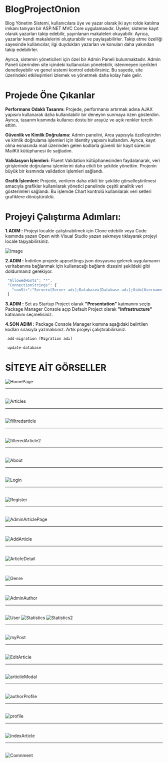 # BlogProjectOnion
  <p>Blog Yönetim Sistemi, kullanıcılara üye ve yazar olarak iki ayrı rolde katılma imkanı tanıyan bir ASP.NET MVC Core uygulamasıdır. Üyeler, sisteme kayıt olarak yazarları takip edebilir, yayınlanan makaleleri okuyabilir. Ayrıca, yazarlar kendi makalelerini oluşturabilir ve paylaşabilirler. Takip etme özelliği sayesinde kullanıcılar, ilgi duydukları yazarları ve konuları daha yakından takip edebilirler.</p>
  <p>Ayrıca, sistemin yöneticileri için özel bir Admin Paneli bulunmaktadır. Admin Paneli üzerinden site içindeki kullanıcıları yönetebilir, istenmeyen içerikleri denetleyebilir ve genel sistemi kontrol edebilirsiniz. Bu sayede, site üzerindeki etkileşimleri izlemek ve yönetmek daha kolay hale gelir.</p>

# Projede Öne Çıkanlar 

**Performans Odaklı Tasarım:** Projede, performansı artırmak adına AJAX yapısını kullanarak daha kullanılabilir bir deneyim sunmaya özen gösterdim. Ayrıca, tasarım kısmında kullanıcı dostu bir arayüz ve açık renkler tercih ettim.

**Güvenlik ve Kimlik Doğrulama:** Admin panelini, Area yapısıyla özelleştirdim ve kimlik doğrulama işlemleri için Identity yapısını kullandım. Ayrıca, kayıt olma esnasında  mail üzerinden gelen kodlarla güvenli bir kayıt sürecini MailKit kütüphanesi ile sağladım.

**Validasyon İşlemleri:** Fluent Validation kütüphanesinden faydalanarak, veri girişlerinde doğrulama işlemlerini daha etkili bir şekilde yönettim. Projenin büyük bir kısmında validation işlemleri sağlandı.

**Grafik İşlemleri:** Projede, verilerin daha etkili bir şekilde görselleştirilmesi amacıyla grafikler kullanılarak yönetici panelinde çeşitli analitik veri gösterimleri sağlandı. Bu işlemde Chart kontrolü kullanılarak veri setleri grafiklere dönüştürüldü.

# Projeyi Çalıştırma Adımları:

**1.ADIM :** Projeyi localde çalıştırabilmek için Clone edebilir veya Code kısmında yazan Open with Visual Studio yazan sekmeye tıklayarak projeyi locale taşıyabilirsiniz. 

![image](https://github.com/ErenColk/BlogProjectOnion/assets/137501644/eb84befc-3e1c-46a4-96b5-cfce20686d8d)

**2.ADIM :** İndirilen projede appsettings.json dosyasına gelerek uygulamanın veritabanına bağlanmak için kullanacağı bağlantı dizesini şekildeki gibi doldurmanız gerekiyor.

```js
 "AllowedHosts": "*",
 "ConnectionStrings": {
   "conStr":"Server=[Server adı];Database=[Database adı];Uid=[Username];Pwd=[Parola] "
 }
```
**3.ADIM :**  Set as Startup Project olarak **"Presentation"** katmanını seçip Package Manager Console açıp Default Project olarak **"Infrastructure"** katmanını seçmelisiniz.  

**4.SON ADIM :**  Package Console Manager kısmına aşağıdaki belirtilen kodları sırasıyla yazmalısınız. Artık projeyi çalıştırabilirsiniz.

```js
 add-migration [Migration adı]


```

```js
 update-database
```
# SİTEYE AİT GÖRSELLER

<img src="https://github.com/ErenColk/BlogProjectOnion/assets/137501644/a479ed88-5a8d-4653-acc6-7c0fd74a6cd8" alt="HomePage">
<br/>
<hr/>
<br/>
<img src="https://github.com/ErenColk/BlogProjectOnion/assets/137501644/51cecec9-9064-4a2a-a50f-6374a75772c2" alt="Articles">
<br/>
<hr/>
<br/>
<img src="https://github.com/ErenColk/BlogProjectOnion/assets/137501644/e028c789-62a8-4303-ae3f-cc1038e665bc" alt="filltredarticle">
<br/>
<hr/>
<br/>
<img src="https://github.com/ErenColk/BlogProjectOnion/assets/137501644/40d52aef-d03a-4ec6-9fe3-dd78d534df15" alt="filteredArticle2">
<br/>
<hr/>
<br/>
<img src="https://github.com/ErenColk/BlogProjectOnion/assets/137501644/ed47e624-cbab-4ad6-a978-2c34ab820ade" alt="About">
<br/>
<hr/>
<br/>
<img src="https://github.com/ErenColk/BlogProjectOnion/assets/137501644/c20fdf84-8c60-4a6c-bcf4-5d52b45db5c7" alt="Login">
<br/>
<hr/>
<br/>
<img src="https://github.com/ErenColk/BlogProjectOnion/assets/137501644/ee420d1e-9863-4528-971e-3fa770a9e180" alt="Register">
<br/>
<hr/>
<br/>
<img src="https://github.com/ErenColk/BlogProjectOnion/assets/137501644/662ccb54-bf5d-46ce-9983-f0d64353665e" alt="AdminArticlePage">
<br/>
<hr/>
<br/>
<img src="https://github.com/ErenColk/BlogProjectOnion/assets/137501644/2afdec4f-3656-4152-8c73-3de6d7940040" alt="AddArticle">
<br/>
<hr/>
<br/>
<img src="https://github.com/ErenColk/BlogProjectOnion/assets/137501644/e1086ff4-5487-4198-b34f-ca6a0ee6a0be" alt="ArticleDetail">
<br/>
<hr/>
<br/>
<img src="https://github.com/ErenColk/BlogProjectOnion/assets/137501644/7ac7b645-bb9e-43fb-9189-c21f2e103377" alt="Genre">
<br/>
<hr/>
<br/>
<img src="https://github.com/ErenColk/BlogProjectOnion/assets/137501644/ee3ad92a-00ca-4c52-84dc-2df2d9f4fee7" alt="AdminAuthor">
<br/>
<hr/>
<br/>
<img src="https://github.com/ErenColk/BlogProjectOnion/assets/137501644/a9887a98-3c30-4a7a-9eb3-38c6aaba48f1" alt="User">
<img src="https://github.com/ErenColk/BlogProjectOnion/assets/137501644/f446901e-943b-4923-a4ba-1de2caa9810a" alt="Statistics">
<img src="https://github.com/ErenColk/BlogProjectOnion/assets/137501644/6ef57ff1-01ca-4a7f-898e-769232072bb3" alt="Statistics2">
<br/>
<hr/>
<br/>
<img src="https://github.com/ErenColk/BlogProjectOnion/assets/137501644/34b720c6-5db1-43ce-96b1-1fcd0732420b" alt="myPost">
<br/>
<hr/>
<br/>
<img src="https://github.com/ErenColk/BlogProjectOnion/assets/137501644/6c16795d-a4f1-4c7e-9f92-93e0a9328ab3" alt="EditArticle">
<br/>
<hr/>
<br/>
<img src="https://github.com/ErenColk/BlogProjectOnion/assets/137501644/acaa40bb-c29a-4e67-97ad-165491e22da6" alt="articileModal">
<br/>
<hr/>
<br/>
<img src="https://github.com/ErenColk/BlogProjectOnion/assets/137501644/4f08474a-b8f2-4374-81bf-f10d069d8f79" alt="authorProfile">
<br/>
<hr/>
<br/>
<img src="https://github.com/ErenColk/BlogProjectOnion/assets/137501644/8a46ab33-3500-4510-a6d7-28cb0032d33b" alt="profile">
<br/>
<hr/>
<br/>
<img src="https://github.com/ErenColk/BlogProjectOnion/assets/137501644/2eb4b854-0d9a-4d18-8209-675e0c9ccb30" alt="indexArticle">
<br/>
<hr/>
<br/>
<img src="https://github.com/ErenColk/BlogProjectOnion/assets/137501644/529c03a3-8328-47db-bbe4-ebd19920fdb6" alt="Comnment">















